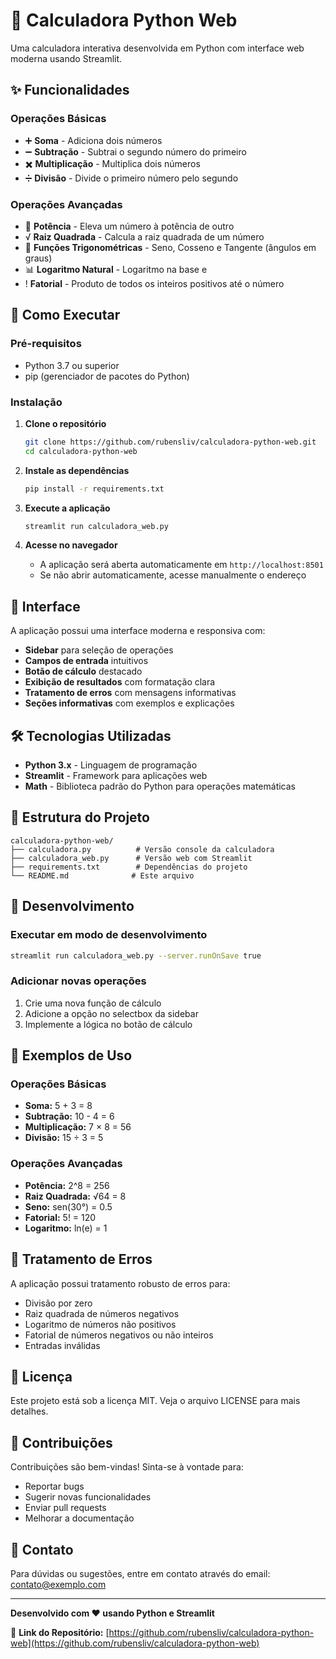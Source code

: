 # 🧮 Calculadora Python Web

Uma calculadora interativa desenvolvida em Python com interface web moderna usando Streamlit.

## ✨ Funcionalidades

### Operações Básicas
- ➕ **Soma** - Adiciona dois números
- ➖ **Subtração** - Subtrai o segundo número do primeiro
- ✖️ **Multiplicação** - Multiplica dois números
- ➗ **Divisão** - Divide o primeiro número pelo segundo

### Operações Avançadas
- 🔢 **Potência** - Eleva um número à potência de outro
- √ **Raiz Quadrada** - Calcula a raiz quadrada de um número
- 📐 **Funções Trigonométricas** - Seno, Cosseno e Tangente (ângulos em graus)
- 📊 **Logaritmo Natural** - Logaritmo na base e
- ! **Fatorial** - Produto de todos os inteiros positivos até o número

## 🚀 Como Executar

### Pré-requisitos
- Python 3.7 ou superior
- pip (gerenciador de pacotes do Python)

### Instalação

1. **Clone o repositório**
   ```bash
   git clone https://github.com/rubensliv/calculadora-python-web.git
   cd calculadora-python-web
   ```

2. **Instale as dependências**
   ```bash
   pip install -r requirements.txt
   ```

3. **Execute a aplicação**
   ```bash
   streamlit run calculadora_web.py
   ```

4. **Acesse no navegador**
   - A aplicação será aberta automaticamente em `http://localhost:8501`
   - Se não abrir automaticamente, acesse manualmente o endereço

## 📱 Interface

A aplicação possui uma interface moderna e responsiva com:

- **Sidebar** para seleção de operações
- **Campos de entrada** intuitivos
- **Botão de cálculo** destacado
- **Exibição de resultados** com formatação clara
- **Tratamento de erros** com mensagens informativas
- **Seções informativas** com exemplos e explicações

## 🛠️ Tecnologias Utilizadas

- **Python 3.x** - Linguagem de programação
- **Streamlit** - Framework para aplicações web
- **Math** - Biblioteca padrão do Python para operações matemáticas

## 📁 Estrutura do Projeto

```
calculadora-python-web/
├── calculadora.py          # Versão console da calculadora
├── calculadora_web.py      # Versão web com Streamlit
├── requirements.txt        # Dependências do projeto
└── README.md              # Este arquivo
```

## 🔧 Desenvolvimento

### Executar em modo de desenvolvimento
```bash
streamlit run calculadora_web.py --server.runOnSave true
```

### Adicionar novas operações
1. Crie uma nova função de cálculo
2. Adicione a opção no selectbox da sidebar
3. Implemente a lógica no botão de cálculo

## 📝 Exemplos de Uso

### Operações Básicas
- **Soma:** 5 + 3 = 8
- **Subtração:** 10 - 4 = 6
- **Multiplicação:** 7 × 8 = 56
- **Divisão:** 15 ÷ 3 = 5

### Operações Avançadas
- **Potência:** 2^8 = 256
- **Raiz Quadrada:** √64 = 8
- **Seno:** sen(30°) = 0.5
- **Fatorial:** 5! = 120
- **Logaritmo:** ln(e) = 1

## 🐛 Tratamento de Erros

A aplicação possui tratamento robusto de erros para:
- Divisão por zero
- Raiz quadrada de números negativos
- Logaritmo de números não positivos
- Fatorial de números negativos ou não inteiros
- Entradas inválidas

## 📄 Licença

Este projeto está sob a licença MIT. Veja o arquivo LICENSE para mais detalhes.

## 🤝 Contribuições

Contribuições são bem-vindas! Sinta-se à vontade para:
- Reportar bugs
- Sugerir novas funcionalidades
- Enviar pull requests
- Melhorar a documentação

## 📧 Contato

Para dúvidas ou sugestões, entre em contato através do email: contato@exemplo.com

---

**Desenvolvido com ❤️ usando Python e Streamlit**

🔗 **Link do Repositório:** [https://github.com/rubensliv/calculadora-python-web](https://github.com/rubensliv/calculadora-python-web)
